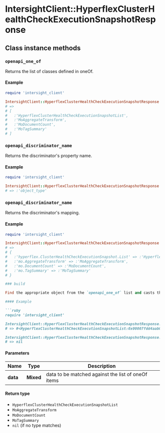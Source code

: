 # IntersightClient::HyperflexClusterHealthCheckExecutionSnapshotResponse

## Class instance methods

### `openapi_one_of`

Returns the list of classes defined in oneOf.

#### Example

```ruby
require 'intersight_client'

IntersightClient::HyperflexClusterHealthCheckExecutionSnapshotResponse.openapi_one_of
# =>
# [
#   :'HyperflexClusterHealthCheckExecutionSnapshotList',
#   :'MoAggregateTransform',
#   :'MoDocumentCount',
#   :'MoTagSummary'
# ]
```

### `openapi_discriminator_name`

Returns the discriminator's property name.

#### Example

```ruby
require 'intersight_client'

IntersightClient::HyperflexClusterHealthCheckExecutionSnapshotResponse.openapi_discriminator_name
# => :'object_type'
```

### `openapi_discriminator_name`

Returns the discriminator's mapping.

#### Example

```ruby
require 'intersight_client'

IntersightClient::HyperflexClusterHealthCheckExecutionSnapshotResponse.openapi_discriminator_mapping
# =>
# {
#   :'hyperflex.ClusterHealthCheckExecutionSnapshot.List' => :'HyperflexClusterHealthCheckExecutionSnapshotList',
#   :'mo.AggregateTransform' => :'MoAggregateTransform',
#   :'mo.DocumentCount' => :'MoDocumentCount',
#   :'mo.TagSummary' => :'MoTagSummary'
# }

### build

Find the appropriate object from the `openapi_one_of` list and casts the data into it.

#### Example

```ruby
require 'intersight_client'

IntersightClient::HyperflexClusterHealthCheckExecutionSnapshotResponse.build(data)
# => #<HyperflexClusterHealthCheckExecutionSnapshotList:0x00007fdd4aab02a0>

IntersightClient::HyperflexClusterHealthCheckExecutionSnapshotResponse.build(data_that_doesnt_match)
# => nil
```

#### Parameters

| Name | Type | Description |
| ---- | ---- | ----------- |
| **data** | **Mixed** | data to be matched against the list of oneOf items |

#### Return type

- `HyperflexClusterHealthCheckExecutionSnapshotList`
- `MoAggregateTransform`
- `MoDocumentCount`
- `MoTagSummary`
- `nil` (if no type matches)


